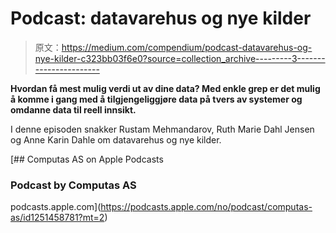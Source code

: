 # Podcast: datavarehus og nye kilder

> 原文：<https://medium.com/compendium/podcast-datavarehus-og-nye-kilder-c323bb03f6e0?source=collection_archive---------3----------------------->

**Hvordan få mest mulig verdi ut av dine data? Med enkle grep er det mulig å komme i gang med å tilgjengeliggjøre data på tvers av systemer og omdanne data til reell innsikt.**

I denne episoden snakker Rustam Mehmandarov, Ruth Marie Dahl Jensen og Anne Karin Dahle om datavarehus og nye kilder.

[](https://podcasts.apple.com/no/podcast/computas-as/id1251458781?mt=2) [## ‎Computas AS on Apple Podcasts

### ‎Podcast by Computas AS

podcasts.apple.com](https://podcasts.apple.com/no/podcast/computas-as/id1251458781?mt=2)